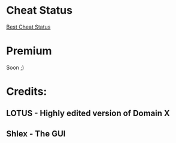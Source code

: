 # Cheat Status
[Best Cheat Status](https://whatexploitsare.online/)

# Premium
Soon ;)

# Credits:
## LOTUS - Highly edited version of Domain X
## Shlex - The GUI
